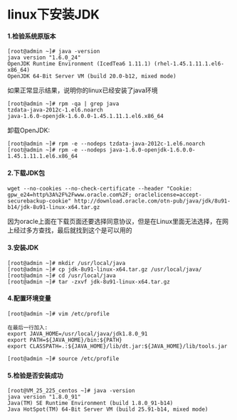 # linux下安装JDK

#### 1.检验系统原版本


```
[root@admin ~]# java -version
java version "1.6.0_24"
OpenJDK Runtime Environment (IcedTea6 1.11.1) (rhel-1.45.1.11.1.el6-x86_64)
OpenJDK 64-Bit Server VM (build 20.0-b12, mixed mode)
```
如果正常显示结果，说明你的linux已经安装了java环境

```
[root@admin ~]# rpm -qa | grep java
tzdata-java-2012c-1.el6.noarch
java-1.6.0-openjdk-1.6.0.0-1.45.1.11.1.el6.x86_64
```

卸载OpenJDK:

```
[root@admin ~]# rpm -e --nodeps tzdata-java-2012c-1.el6.noarch
[root@admin ~]# rpm -e --nodeps java-1.6.0-openjdk-1.6.0.0-1.45.1.11.1.el6.x86_64
```

#### 2.下载JDK包

```
wget --no-cookies --no-check-certificate --header "Cookie: gpw_e24=http%3A%2F%2Fwww.oracle.com%2F; oraclelicense=accept-securebackup-cookie" http://download.oracle.com/otn-pub/java/jdk/8u91-b14/jdk-8u91-linux-x64.tar.gz
```
因为oracle上面在下载页面还要选择同意协议，但是在Linux里面无法选择，在网上经过多方查找，最后就找到这个是可以用的  

#### 3.安装JDK

```
[root@admin ~]# mkdir /usr/local/java
[root@admin ~]# cp jdk-8u91-linux-x64.tar.gz /usr/local/java/
[root@admin ~]# cd /usr/local/java
[root@admin ~]# tar -zxvf jdk-8u91-linux-x64.tar.gz
```

#### 4.配置环境变量

```
[root@admin ~]# vim /etc/profile
 
在最后一行加入:
export JAVA_HOME=/usr/local/java/jdk1.8.0_91
export PATH=${JAVA_HOME}/bin:${PATH}
export CLASSPATH=.:${JAVA_HOME}/lib/dt.jar:${JAVA_HOME}/lib/tools.jar

[root@admin ~]# source /etc/profile
```

#### 5.检验是否安装成功

```
[root@VM_25_225_centos ~]# java -version
java version "1.8.0_91"
Java(TM) SE Runtime Environment (build 1.8.0_91-b14)
Java HotSpot(TM) 64-Bit Server VM (build 25.91-b14, mixed mode)
```
